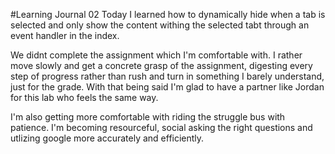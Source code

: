 #Learning Journal 02
Today I learned how to dynamically hide when a tab is selected and only show the content withing the selected tabt through an event handler in the index.

We didnt complete the assignment which I'm comfortable with. I rather move slowly and get a concrete grasp of the assignment, digesting every step of progress rather than rush and turn in something I barely understand, just for the grade. With that being said I'm glad to have a partner like Jordan for this lab who feels the same way.

I'm also getting more comfortable with riding the struggle bus with patience. I'm becoming resourceful, social asking the right questions and utlizing google more accurately and efficiently. 


